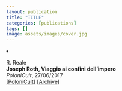 ```yaml
---
layout: publication
title: "TITLE"
categories: [publications]
tags: []
image: assets/images/cover.jpg
---
```

<!-- Item: TODO -->
<li ><p>
R. Reale<br>
<b>Joseph Roth, Viaggio ai confini dell’impero</b><br>
<i>PoloniCult</i>, 27/06/2017
<br />
<a href="https://polonicult.com/roth-viaggio-confini-impero/" target="_blank">[PoloniCult]</a>
<a href="https://web.archive.org/web/*/https://polonicult.com/roth-viaggio-confini-impero/" target="_blank">[Archive]</a>
</p>
<div id="bib_TODO" class="bibtex noshow">
<pre>
</pre>
</div>
</li>
